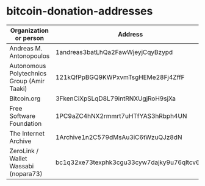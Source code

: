 # bitcoin-donation-addresses

| Organization or person | Address | Source |
| --- | --- | --- |
| Andreas M. Antonopoulos | 1andreas3batLhQa2FawWjeyjCqyBzypd | https://antonopoulos.com/donate/ |
| Autonomous Polytechnics Group (Amir Taaki) | 121kQfPpBGQ9KWPxvmTsgHEMe28Fj4ZffF | https://polyteknik.org/en/index.html |
| Bitcoin.org | 3FkenCiXpSLqD8L79intRNXUgjRoH9sjXa | https://bitcoin.org/en/ |
| Free Software Foundation | 1PC9aZC4hNX2rmmrt7uHTfYAS3hRbph4UN | https://my.fsf.org/donate |
| The Internet Archive | 1Archive1n2C579dMsAu3iC6tWzuQJz8dN | https://archive.org/donate/bitcoin.php |
| ZeroLink / Wallet Wassabi (nopara73) | bc1q32xe73texphk3cgu33cyw7dajky9u76qltcv6m | https://github.com/zkSNACKs/WalletWasabi/blob/master/WalletWasabi.Documentation/DonationsSpentOn.md |
